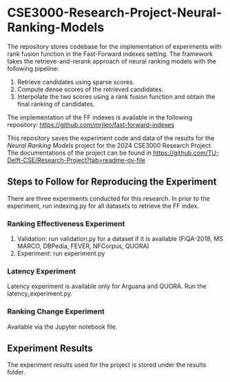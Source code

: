 # CSE3000-Research-Project-Neural-Ranking-Models
The repository stores codebase for the implementation of experiments with rank fusion function in the Fast-Forward indexes setting.
The framework takes the retrieve-and-rerank approach of neural ranking models with the following pipeline:
1. Retrieve candidates using sparse scores.
2. Compute dense scores of the retrieved candidates.
3. Interpolate the two scores using a rank fusion function and obtain the final ranking of candidates.

The implementation of the FF indexes is available in the following repository: https://github.com/mrjleo/fast-forward-indexes

This repository saves the experiment code and data of the results 
for the _Neural Ranking Models_ project for the 2024 CSE3000 Research Project.
The documentations of the project can be found in https://github.com/TU-Delft-CSE/Research-Project?tab=readme-ov-file

## Steps to Follow for Reproducing the Experiment
There are three experiments conducted for this research. 
In prior to the experiment, run indexing.py for all datasets to retrieve the FF index.
### Ranking Effectiveness Experiment
1. Validation: run validation.py for a dataset if it is available (FiQA-2018, MS MARCO, DBPedia, FEVER, NFCorpus, QUORA) 
2. Experiment: run experiment.py
### Latency Experiment
Latency experiment is available only for Arguana and QUORA. Run the latency_experiment.py.
### Ranking Change Experiment
Available via the Jupyter notebook file.

## Experiment Results
The experiment results used for the project is stored under the results folder.